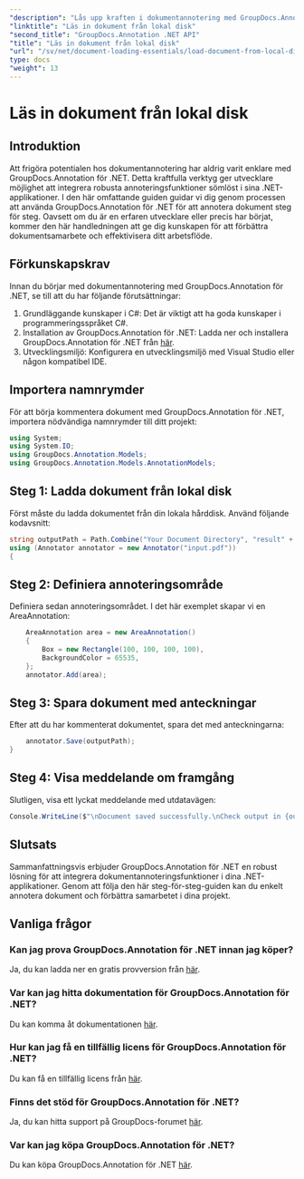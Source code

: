 ```yaml
---
"description": "Lås upp kraften i dokumentannotering med GroupDocs.Annotation för .NET. Integrera annoteringsfunktioner sömlöst i dina .NET-applikationer."
"linktitle": "Läs in dokument från lokal disk"
"second_title": "GroupDocs.Annotation .NET API"
"title": "Läs in dokument från lokal disk"
"url": "/sv/net/document-loading-essentials/load-document-from-local-disk/"
type: docs
"weight": 13
---
```


# Läs in dokument från lokal disk

## Introduktion
Att frigöra potentialen hos dokumentannotering har aldrig varit enklare med GroupDocs.Annotation för .NET. Detta kraftfulla verktyg ger utvecklare möjlighet att integrera robusta annoteringsfunktioner sömlöst i sina .NET-applikationer. I den här omfattande guiden guidar vi dig genom processen att använda GroupDocs.Annotation för .NET för att annotera dokument steg för steg. Oavsett om du är en erfaren utvecklare eller precis har börjat, kommer den här handledningen att ge dig kunskapen för att förbättra dokumentsamarbete och effektivisera ditt arbetsflöde.
## Förkunskapskrav
Innan du börjar med dokumentannotering med GroupDocs.Annotation för .NET, se till att du har följande förutsättningar:
1. Grundläggande kunskaper i C#: Det är viktigt att ha goda kunskaper i programmeringsspråket C#.
2. Installation av GroupDocs.Annotation för .NET: Ladda ner och installera GroupDocs.Annotation för .NET från [här](https://releases.groupdocs.com/annotation/net/).
3. Utvecklingsmiljö: Konfigurera en utvecklingsmiljö med Visual Studio eller någon kompatibel IDE.

## Importera namnrymder
För att börja kommentera dokument med GroupDocs.Annotation för .NET, importera nödvändiga namnrymder till ditt projekt:
```csharp
using System;
using System.IO;
using GroupDocs.Annotation.Models;
using GroupDocs.Annotation.Models.AnnotationModels;
```

## Steg 1: Ladda dokument från lokal disk
Först måste du ladda dokumentet från din lokala hårddisk. Använd följande kodavsnitt:
```csharp
string outputPath = Path.Combine("Your Document Directory", "result" + Path.GetExtension("input.pdf"));
using (Annotator annotator = new Annotator("input.pdf"))
{
```
## Steg 2: Definiera annoteringsområde
Definiera sedan annoteringsområdet. I det här exemplet skapar vi en AreaAnnotation:
```csharp
    AreaAnnotation area = new AreaAnnotation()
    {
        Box = new Rectangle(100, 100, 100, 100),
        BackgroundColor = 65535,
    };
    annotator.Add(area);
```
## Steg 3: Spara dokument med anteckningar
Efter att du har kommenterat dokumentet, spara det med anteckningarna:
```csharp
    annotator.Save(outputPath);
}
```
## Steg 4: Visa meddelande om framgång
Slutligen, visa ett lyckat meddelande med utdatavägen:
```csharp
Console.WriteLine($"\nDocument saved successfully.\nCheck output in {outputPath}.");
```

## Slutsats
Sammanfattningsvis erbjuder GroupDocs.Annotation för .NET en robust lösning för att integrera dokumentannoteringsfunktioner i dina .NET-applikationer. Genom att följa den här steg-för-steg-guiden kan du enkelt annotera dokument och förbättra samarbetet i dina projekt.
## Vanliga frågor
### Kan jag prova GroupDocs.Annotation för .NET innan jag köper?
Ja, du kan ladda ner en gratis provversion från [här](https://releases.groupdocs.com/).
### Var kan jag hitta dokumentation för GroupDocs.Annotation för .NET?
Du kan komma åt dokumentationen [här](https://tutorials.groupdocs.com/annotation/net/).
### Hur kan jag få en tillfällig licens för GroupDocs.Annotation för .NET?
Du kan få en tillfällig licens från [här](https://purchase.groupdocs.com/temporary-license/).
### Finns det stöd för GroupDocs.Annotation för .NET?
Ja, du kan hitta support på GroupDocs-forumet [här](https://forum.groupdocs.com/c/annotation/10).
### Var kan jag köpa GroupDocs.Annotation för .NET?
Du kan köpa GroupDocs.Annotation för .NET [här](https://purchase.groupdocs.com/buy).